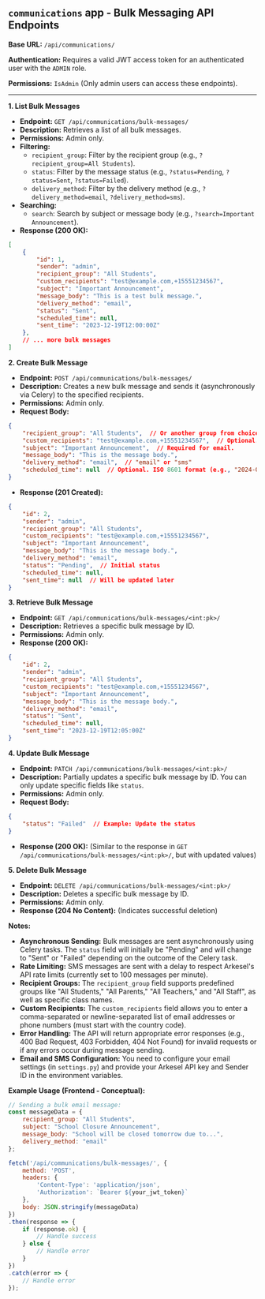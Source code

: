 ## **`communications` app - Bulk Messaging API Endpoints**

**Base URL:** `/api/communications/`

**Authentication:** Requires a valid JWT access token for an authenticated user with the `ADMIN` role.

**Permissions:** `IsAdmin` (Only admin users can access these endpoints).

---

**1. List Bulk Messages**

*   **Endpoint:** `GET /api/communications/bulk-messages/`
*   **Description:** Retrieves a list of all bulk messages.
*   **Permissions:** Admin only.
*   **Filtering:**
    *   `recipient_group`: Filter by the recipient group (e.g., `?recipient_group=All Students`).
    *   `status`: Filter by the message status (e.g., `?status=Pending`, `?status=Sent`, `?status=Failed`).
    *   `delivery_method`: Filter by the delivery method (e.g., `?delivery_method=email`, `?delivery_method=sms`).
*   **Searching:**
    *   `search`: Search by subject or message body (e.g., `?search=Important Announcement`).
*   **Response (200 OK):**

```json
[
    {
        "id": 1,
        "sender": "admin",
        "recipient_group": "All Students",
        "custom_recipients": "test@example.com,+15551234567",
        "subject": "Important Announcement",
        "message_body": "This is a test bulk message.",
        "delivery_method": "email",
        "status": "Sent",
        "scheduled_time": null,
        "sent_time": "2023-12-19T12:00:00Z"
    },
    // ... more bulk messages
]
```

**2. Create Bulk Message**

*   **Endpoint:** `POST /api/communications/bulk-messages/`
*   **Description:** Creates a new bulk message and sends it (asynchronously via Celery) to the specified recipients.
*   **Permissions:** Admin only.
*   **Request Body:**

```json
{
    "recipient_group": "All Students",  // Or another group from choices, leave empty if using custom_recipients
    "custom_recipients": "test@example.com,+15551234567",  // Optional. Comma or newline separated.
    "subject": "Important Announcement",  // Required for email.
    "message_body": "This is the message body.",
    "delivery_method": "email",  // "email" or "sms"
    "scheduled_time": null  // Optional. ISO 8601 format (e.g., "2024-01-15T10:30:00Z")
}
```

*   **Response (201 Created):**

```json
{
    "id": 2,
    "sender": "admin",
    "recipient_group": "All Students",
    "custom_recipients": "test@example.com,+15551234567",
    "subject": "Important Announcement",
    "message_body": "This is the message body.",
    "delivery_method": "email",
    "status": "Pending",  // Initial status
    "scheduled_time": null,
    "sent_time": null  // Will be updated later
}
```

**3. Retrieve Bulk Message**

*   **Endpoint:** `GET /api/communications/bulk-messages/<int:pk>/`
*   **Description:** Retrieves a specific bulk message by ID.
*   **Permissions:** Admin only.
*   **Response (200 OK):**

```json
{
    "id": 2,
    "sender": "admin",
    "recipient_group": "All Students",
    "custom_recipients": "test@example.com,+15551234567",
    "subject": "Important Announcement",
    "message_body": "This is the message body.",
    "delivery_method": "email",
    "status": "Sent",
    "scheduled_time": null,
    "sent_time": "2023-12-19T12:05:00Z"
}
```

**4. Update Bulk Message**

*   **Endpoint:** `PATCH /api/communications/bulk-messages/<int:pk>/`
*   **Description:** Partially updates a specific bulk message by ID. You can only update specific fields like `status`.
*   **Permissions:** Admin only.
*   **Request Body:**

```json
{
    "status": "Failed"  // Example: Update the status
}
```

*   **Response (200 OK):** (Similar to the response in `GET /api/communications/bulk-messages/<int:pk>/`, but with updated values)

**5. Delete Bulk Message**

*   **Endpoint:** `DELETE /api/communications/bulk-messages/<int:pk>/`
*   **Description:** Deletes a specific bulk message by ID.
*   **Permissions:** Admin only.
*   **Response (204 No Content):** (Indicates successful deletion)

**Notes:**

*   **Asynchronous Sending:** Bulk messages are sent asynchronously using Celery tasks. The `status` field will initially be "Pending" and will change to "Sent" or "Failed" depending on the outcome of the Celery task.
*   **Rate Limiting:** SMS messages are sent with a delay to respect Arkesel's API rate limits (currently set to 100 messages per minute).
*   **Recipient Groups:** The `recipient_group` field supports predefined groups like "All Students," "All Parents," "All Teachers," and "All Staff", as well as specific class names.
*   **Custom Recipients:** The `custom_recipients` field allows you to enter a comma-separated or newline-separated list of email addresses or phone numbers (must start with the country code).
*   **Error Handling:** The API will return appropriate error responses (e.g., 400 Bad Request, 403 Forbidden, 404 Not Found) for invalid requests or if any errors occur during message sending.
*   **Email and SMS Configuration:** You need to configure your email settings (in `settings.py`) and provide your Arkesel API key and Sender ID in the environment variables.

**Example Usage (Frontend - Conceptual):**

```javascript
// Sending a bulk email message:
const messageData = {
    recipient_group: "All Students",
    subject: "School Closure Announcement",
    message_body: "School will be closed tomorrow due to...",
    delivery_method: "email"
};

fetch('/api/communications/bulk-messages/', {
    method: 'POST',
    headers: {
        'Content-Type': 'application/json',
        'Authorization': `Bearer ${your_jwt_token}`
    },
    body: JSON.stringify(messageData)
})
.then(response => {
    if (response.ok) {
        // Handle success
    } else {
        // Handle error
    }
})
.catch(error => {
    // Handle error
});
```
